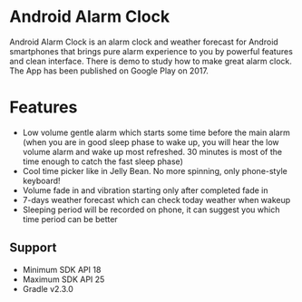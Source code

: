 # Android Alarm Clock
 Android Alarm Clock is an alarm clock and weather forecast for Android smartphones that brings pure alarm experience to you by powerful features and clean interface. There is demo to study how to make great alarm clock. The App has been published on Google Play on 2017.
 
# Features
* Low volume gentle alarm which starts some time before the main alarm (when you are in good sleep phase to wake up, you will hear the low volume alarm and wake up most refreshed. 30 minutes is most of the time enough to catch the fast sleep phase)
* Cool time picker like in Jelly Bean. No more spinning, only phone-style keyboard!
* Volume fade in and vibration starting only after completed fade in
* 7-days weather forecast which can check today weather when wakeup
* Sleeping period will be recorded on phone, it can suggest you which time period can be better

## Support
- Minimum SDK API 18
- Maximum SDK API 25
- Gradle v2.3.0